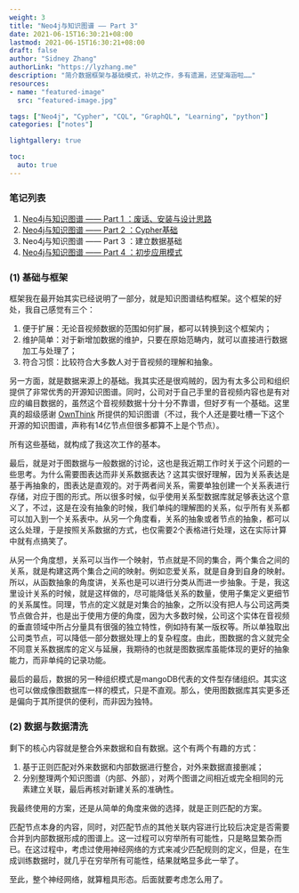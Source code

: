 ```yaml
---
weight: 3
title: "Neo4j与知识图谱 —— Part 3"
date: 2021-06-15T16:30:21+08:00
lastmod: 2021-06-15T16:30:21+08:00
draft: false
author: "Sidney Zhang"
authorLink: "https://lyzhang.me"
description: "简介数据框架与基础模式，补坑之作，多有遗漏，还望海涵啦……"
resources:
- name: "featured-image"
  src: "featured-image.jpg"

tags: ["Neo4j", "Cypher", "CQL", "GraphQL", "Learning", "python"]
categories: ["notes"]

lightgallery: true

toc:
  auto: true
---
```


<!--more-->

### 笔记列表

1. [Neo4j与知识图谱 —— Part 1 ：废话、安装与设计思路](https://lyzhang.me/neo4j_and_knowleghegraphs/)
2. [Neo4j与知识图谱 —— Part 2 ：Cypher基础](https://lyzhang.me/neo4j_and_knowleghegraphs_Cypher/)
3. Neo4j与知识图谱 —— Part 3 ：建立数据基础
4. [Neo4j与知识图谱 —— Part 4 ：初步应用模式](https://lyzhang.me/neo4j_and_knowleghegraphs_Application/)

### (1) 基础与框架

框架我在最开始其实已经说明了一部分，就是知识图谱结构框架。这个框架的好处，我自己感觉有三个：

1. 便于扩展：无论音视频数据的范围如何扩展，都可以转换到这个框架内；
2. 维护简单：对于新增加数据的维护，只要在原始范畴内，就可以直接进行数据加工与处理了；
3. 符合习惯：比较符合大多数人对于音视频的理解和抽象。

另一方面，就是数据来源上的基础。我其实还是很鸡贼的，因为有太多公司和组织提供了非常优秀的开源知识图谱。同时，公司对于自己手里的音视频内容也是有对应的编目数据的，虽然这个音视频数据十分十分不靠谱，但好歹有一个基础。这里真的超级感谢 [OwnThink](https://www.ownthink.com/knowledge.html) 所提供的知识图谱（不过，我个人还是要吐槽一下这个开源的知识图谱，声称有14亿节点但很多都算不上是个节点）。

所有这些基础，就构成了我这次工作的基本。

最后，就是对于图数据与一般数据的讨论，这也是我近期工作时关于这个问题的一些思考。为什么需要图表达而非关系数据表达？这其实很好理解，因为关系表达是基于再抽象的，图表达是直观的。对于两者间关系，需要单独创建一个关系表进行存储，对应于图的形式。所以很多时候，似乎使用关系型数据库就足够表达这个意义了，不过，这是在没有抽象的时候，我们单纯的理解图的关系，似乎所有关系都可以加入到一个关系表中。从另一个角度看，关系的抽象或者节点的抽象，都可以这么处理，于是按照关系数据的方式，也仅需要2个表格进行处理，这在实际计算中就有点搞笑了。

从另一个角度想，关系可以当作一个映射，节点就是不同的集合，两个集合之间的关系，就是构建这两个集合之间的映射。例如恋爱关系，就是自身到自身的映射。所以，从函数抽象的角度讲，关系也是可以进行分类从而进一步抽象。于是，我这里设计关系的时候，就是这样做的，尽可能降低关系的数量，使用子集定义更细节的关系属性。同理，节点的定义就是对集合的抽象，之所以没有把人与公司这两类节点做合并，也是出于使用方便的角度，因为大多数时候，公司这个实体在音视频的垂直领域中所占分量具有很强的独立特性，例如持有某一版权等。所以单独取出公司类节点，可以降低一部分数据处理上的复杂程度。由此，图数据的含义就完全不同意关系数据库的定义与延展，我期待的也就是图数据库虽能体现的更好的抽象能力，而非单纯的记录功能。

最后的最后，数据的另一种组织模式是mangoDB代表的文件型存储组织。其实这也可以做成像图数据库一样的模式，只是不直观。那么，使用图数据库其实更多还是偏向于其所提供的便利，而非因为独特。

### (2) 数据与数据清洗

剩下的核心内容就是整合外来数据和自有数据。这个有两个有趣的方式：

1. 基于正则匹配对外来数据和内部数据进行整合，对外来数据直接删减；
2. 分别整理两个知识图谱（内部、外部），对两个图谱之间相近或完全相同的元素建立关联，最后再核对新建关系的准确性。

我最终使用的方案，还是从简单的角度来做的选择，就是正则匹配的方案。

匹配节点本身的内容，同时，对匹配节点的其他关联内容进行比较后决定是否需要合并到内部数据形成的图谱上。这一过程可以穷举所有可能性，只是略显繁杂而已。在这过程中，考虑过使用神经网络的方式来减少匹配规则的定义，但是，在生成训练数据时，就几乎在穷举所有可能性，结果就略显多此一举了。

至此，整个神经网络，就算粗具形态。后面就要考虑怎么用了。